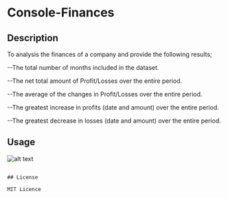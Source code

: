 # Console-Finances

## Description 
To analysis the finances of a company and provide the following results;

--The total number of months included in the dataset.

--The net total amount of Profit/Losses over the entire period.

--The average of the changes in Profit/Losses over the entire period.

--The greatest increase in profits (date and amount) over the entire period.

--The greatest decrease in losses (date and amount) over the entire period.

## Usage 


![alt text](assets/images/screenshot.png)
```

## License

MIT Licence
